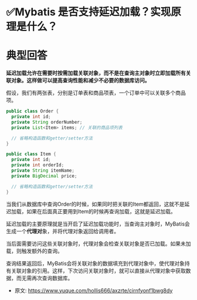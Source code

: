 # ✅Mybatis 是否支持延迟加载？实现原理是什么？
<!--page header-->

<a name="rn28V"></a>
# 典型回答

**延迟加载允许在需要时按需加载关联对象，而不是在查询主对象时立即加载所有关联对象。这样做可以提高查询性能和减少不必要的数据库访问。**

假设，我们有两张表，分别是订单表和商品项表，一个订单中可以关联多个商品项。

```java
public class Order {
  private int id;
  private String orderNumber;
  private List<Item> items; // 关联的商品项列表

  // 省略构造函数和getter/setter方法
}

public class Item {
  private int id;
  private int orderId;
  private String itemName;
  private BigDecimal price;

  // 省略构造函数和getter/setter方法
}
```

当我们从数据库中查询Order的时候，如果同时把关联的Item都返回，这就不是延迟加载，如果在后面真正要用到Item的时候再查询加载，这就是延迟加载。

延迟加载的主要原理就是当开启了延迟加载功能时，当查询主对象时，MyBatis会生成一个**代理对**象，并将代理对象返回给调用者。

当后面需要访问这些关联对象时，代理对象会检查关联对象是否已加载。如果未加载，则触发额外的查询。

查询结果返回后，MyBatis会将关联对象的数据填充到代理对象中，使代理对象持有关联对象的引用。这样，下次访问关联对象时，就可以直接从代理对象中获取数据，而无需再次查询数据库。



<!--page footer-->
- 原文: <https://www.yuque.com/hollis666/axzrte/cirnfyonf1bwg8dy>
